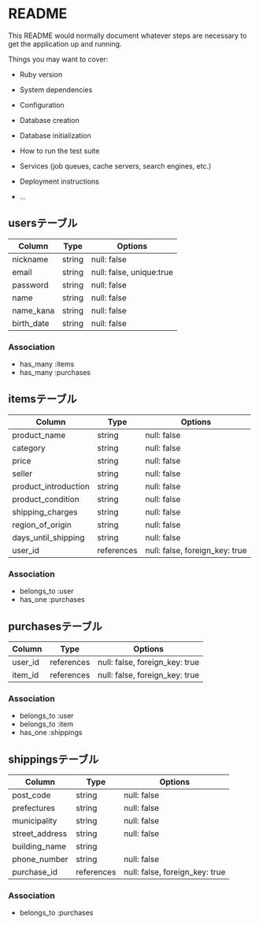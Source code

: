 # README

This README would normally document whatever steps are necessary to get the
application up and running.

Things you may want to cover:

* Ruby version

* System dependencies

* Configuration

* Database creation

* Database initialization

* How to run the test suite

* Services (job queues, cache servers, search engines, etc.)

* Deployment instructions

* ...

## usersテーブル

| Column     | Type   | Options                  |
| ---------- | ------ | ------------------------ |
| nickname   | string | null: false              |
| email      | string | null: false, unique:true |
| password   | string | null: false              |
| name       | string | null: false              |
| name_kana  | string | null: false              |
| birth_date | string | null: false              |


### Association

- has_many :items
- has_many :purchases

## itemsテーブル

| Column               | Type       | Options                        |
| -------------------- | ---------- | ------------------------------ |
| product_name         | string     | null: false                    |
| category             | string     | null: false                    |
| price                | string     | null: false                    |
| seller               | string     | null: false                    |
| product_introduction | string     | null: false                    |
| product_condition    | string     | null: false                    |
| shipping_charges     | string     | null: false                    |
| region_of_origin     | string     | null: false                    |
| days_until_shipping  | string     | null: false                    |
| user_id              | references | null: false, foreign_key: true |

### Association

- belongs_to :user
- has_one :purchases

## purchasesテーブル
 
| Column  | Type       | Options                        |
| --------| ---------- | ------------------------------ |
| user_id | references | null: false, foreign_key: true |
| item_id | references | null: false, foreign_key: true |

### Association

- belongs_to :user
- belongs_to :item
- has_one :shippings

## shippingsテーブル

| Column         | Type       | Options                        |
| -------------- | ---------- | ------------------------------ |
| post_code      | string     | null: false                    |
| prefectures    | string     | null: false                    |
| municipality   | string     | null: false                    |
| street_address | string     | null: false                    |
| building_name  | string     |                                |
| phone_number   | string     | null: false                    |
| purchase_id    | references | null: false, foreign_key: true |

### Association

- belongs_to :purchases
